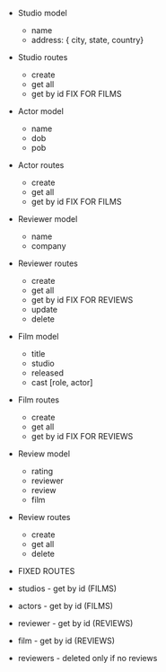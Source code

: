 * Studio model
  * name
  * address: { city, state, country}
* Studio routes
  * create
  * get all
  * get by id FIX FOR FILMS
* Actor model
  * name
  * dob
  * pob
* Actor routes
  * create
  * get all
  * get by id FIX FOR FILMS
* Reviewer model
  * name
  * company
* Reviewer routes
  * create
  * get all
  * get by id FIX FOR REVIEWS
  * update
  * delete
* Film model
  * title
  * studio
  * released
  * cast [role, actor]  
* Film routes
  * create
  * get all
  * get by id FIX FOR REVIEWS
* Review model
  * rating
  * reviewer
  * review
  * film  
* Review routes
  * create
  * get all
  * delete

* FIXED ROUTES
* studios - get by id (FILMS)
* actors - get by id (FILMS)
* reviewer - get by id (REVIEWS)

* film - get by id (REVIEWS)
* reviewers - deleted only if no reviews